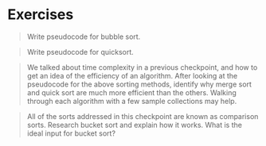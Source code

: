 # Exercises

> Write pseudocode for bubble sort.

> Write pseudocode for quicksort.

> We talked about time complexity in a previous checkpoint, and how to get an idea of the efficiency of an algorithm. After looking at the pseudocode for the above sorting methods, identify why merge sort and quick sort are much more efficient than the others. Walking through each algorithm with a few sample collections may help.

> All of the sorts addressed in this checkpoint are known as comparison sorts. Research bucket sort and explain how it works. What is the ideal input for bucket sort?
